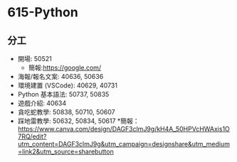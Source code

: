 # 615-Python
## 分工

* 開場: 50521
  * 簡報:https://google.com/
* 海報/報名文案: 40636, 50636
* 環境建置 (VSCode): 40629, 40731
* Python 基本語法: 50737, 50835
* 遊戲介紹: 40634
* 貪吃蛇教學: 50838, 50710, 50607
* 踩地雷教學: 50632, 50834, 50617
  *簡報：https://www.canva.com/design/DAGF3clmJ9g/kH4A_50HPVcHWAxis1O7RQ/edit?utm_content=DAGF3clmJ9g&utm_campaign=designshare&utm_medium=link2&utm_source=sharebutton
